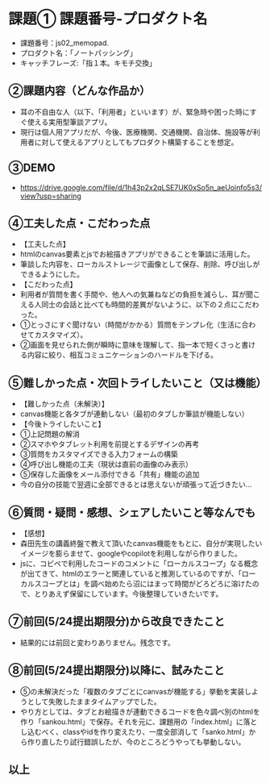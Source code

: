# 課題① 課題番号-プロダクト名
- 課題番号：js02_memopad.
- プロダクト名：「ノートパッシング」
- キャッチフレーズ:「指１本。キモチ交換」

## ②課題内容（どんな作品か）
- 耳の不自由な人（以下、「利用者」といいます）が、緊急時や困った時にすぐ使える実用型筆談アプリ。
- 現行は個人用アプリだが、今後、医療機関、交通機関、自治体、施設等が利用者に対して使えるアプリとしてもプロダクト構築することを想定。

## ③DEMO
- https://drive.google.com/file/d/1h43p2x2qLSE7UK0xSo5n_aeUoinfo5s3/view?usp=sharing

## ④工夫した点・こだわった点
- 【工夫した点】
- htmlのcanvas要素とjsでお絵描きアプリができることを筆談に活用した。
- 筆談した内容を、ローカルストレージで画像として保存、削除、呼び出しができるようにした。
- 【こだわった点】
- 利用者が質問を書く手間や、他人への気兼ねなどの負担を減らし、耳が聞こえる人同士の会話と比べても時間的差異がないように、以下の２点にこだわった。
- ①とっさにすぐ聞けない（時間がかかる）質問をテンプレ化（生活に合わせてカスタマイズ）。
- ②画面を見せられた側が瞬時に意味を理解して、指一本で短くさっと書ける内容に絞り、相互コミュニケーションのハードルを下げる。

## ⑤難しかった点・次回トライしたいこと（又は機能）
- 【難しかった点（未解決）】
- canvas機能と各タブが連動しない（最初のタブしか筆談が機能しない）
- 【今後トライしたいこと】
- ①上記問題の解消
- ②スマホやタブレット利用を前提とするデザインの再考
- ③質問をカスタマイズできる入力フォームの構築
- ④呼び出し機能の工夫（現状は直前の画像のみ表示）
- ⑤保存した画像をメール添付できる「共有」機能の追加
- 今の自分の技能で翌週に全部できるとは思えないが頑張って近づきたい…

## ⑥質問・疑問・感想、シェアしたいこと等なんでも
- 【感想】
- 森田先生の講義終盤で教えて頂いたcanvas機能をもとに、自分が実現したいイメージを膨らませて、googleやcopilotを利用しながら作りました。
- jsに、コピペで利用したコードのコメントに「ローカルスコープ」なる概念が出てきて、htmlのエラーと関連していると推測しているのですが、「ローカルスコープとは」を調べ始めたら沼にはまって時間がどろどろに溶けたので、とりあえず保留にしています。今後整理していきたいです。

## ⑦前回(5/24提出期限分)から改良できたこと
- 結果的には前回と変わりありません。残念です。

## ⑧前回(5/24提出期限分)以降に、試みたこと
- ⑤の未解決だった「複数のタブごとにcanvasが機能する」挙動を実装しようとして失敗したままタイムアップでした。
- やり方としては、タブとお絵描きが連動できるコードを色々調べ別のhtmlを作り「sankou.html」で保存。それを元に、課題用の「index.html」に落とし込むべく、classやidを作り変えたり、一度全部消して「sanko.html」から作り直したり試行錯誤したが、今のところどうやっても挙動しない。
## 以上

